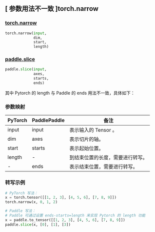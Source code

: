 ## [ 参数用法不一致 ]torch.narrow
### [torch.narrow](https://pytorch.org/docs/stable/generated/torch.narrow.html?highlight=narrow#torch.narrow)
```python
torch.narrow(input,
             dim,
             start,
             length)
```


### [paddle.slice](https://www.paddlepaddle.org.cn/documentation/docs/zh/api/paddle/slice_cn.html#slice)
```python
paddle.slice(input,
             axes,
             starts,
             ends)
```

其中 Pytorch 的 length 与 Paddle 的 ends 用法不一致，具体如下：
### 参数映射
| PyTorch       | PaddlePaddle | 备注                                                   |
| ------------- | ------------ | ------------------------------------------------------ |
| input           | input         | 表示输入的 Tensor 。                                           |
| dim           | axes         | 表示切片的轴。                                           |
| start         | starts       | 表示起始位置。                                           |
| length        | -            | 到结束位置的长度，需要进行转写。                                       |
| -             | ends         | 表示结束位置，需要进行转写。                                           |


### 转写示例
``` python
# PyTorch 写法：
x = torch.tensor([[1, 2, 3], [4, 5, 6], [7, 8, 9]])
torch.narrow(x, 0, 1, 2)

# Paddle 写法：
# Paddle 可通过设置 ends-starts=length 来实现 Pytorch 的 length 功能
x = paddle.to_tensor([[1, 2, 3], [4, 5, 6], [7, 8, 9]])
paddle.slice(x, [0], [1], [3])
```
